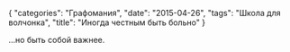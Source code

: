 {
   "categories": "Графомания",
   "date": "2015-04-26",
   "tags": "Школа для волчонка",
   "title": "Иногда честным быть больно"
}

...но быть собой важнее.
